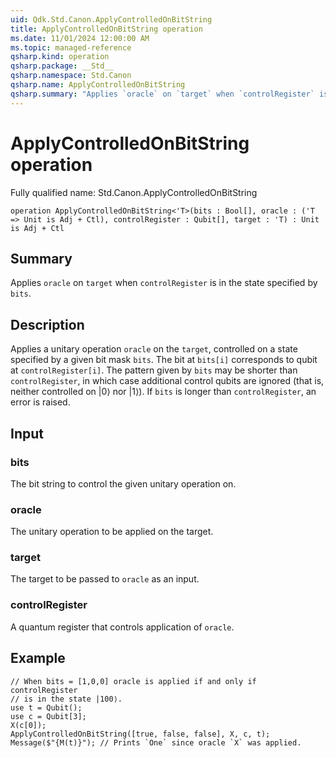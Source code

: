```yaml
---
uid: Qdk.Std.Canon.ApplyControlledOnBitString
title: ApplyControlledOnBitString operation
ms.date: 11/01/2024 12:00:00 AM
ms.topic: managed-reference
qsharp.kind: operation
qsharp.package: __Std__
qsharp.namespace: Std.Canon
qsharp.name: ApplyControlledOnBitString
qsharp.summary: "Applies `oracle` on `target` when `controlRegister` is in the state specified by `bits`."
---
```


# ApplyControlledOnBitString operation

Fully qualified name: Std.Canon.ApplyControlledOnBitString

```qsharp
operation ApplyControlledOnBitString<'T>(bits : Bool[], oracle : ('T => Unit is Adj + Ctl), controlRegister : Qubit[], target : 'T) : Unit is Adj + Ctl
```

## Summary
Applies `oracle` on `target` when `controlRegister`
is in the state specified by `bits`.

## Description
Applies a unitary operation `oracle` on the `target`, controlled
on a state specified by a given bit mask `bits`.
The bit at `bits[i]` corresponds to qubit at `controlRegister[i]`.
The pattern given by `bits` may be shorter than `controlRegister`,
in which case additional control qubits are ignored (that is, neither
controlled on |0⟩ nor |1⟩).
If `bits` is longer than `controlRegister`, an error is raised.

## Input
### bits
The bit string to control the given unitary operation on.
### oracle
The unitary operation to be applied on the target.
### target
The target to be passed to `oracle` as an input.
### controlRegister
A quantum register that controls application of `oracle`.

## Example
```qsharp
// When bits = [1,0,0] oracle is applied if and only if controlRegister
// is in the state |100⟩.
use t = Qubit();
use c = Qubit[3];
X(c[0]);
ApplyControlledOnBitString([true, false, false], X, c, t);
Message($"{M(t)}"); // Prints `One` since oracle `X` was applied.
```
